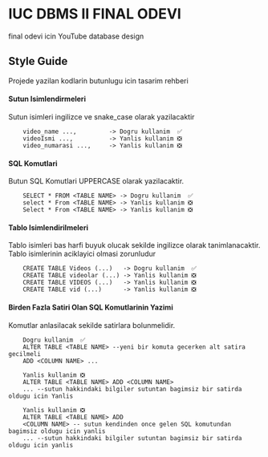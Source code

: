 # IUC DBMS II FINAL ODEVI

final odevi icin YouTube database design

## Style Guide

Projede yazilan kodlarin butunlugu icin tasarim rehberi

#### Sutun Isimlendirmeleri
Sutun isimleri ingilizce ve snake_case olarak yazilacaktir
```
    video_name ...,         -> Dogru kullanim  ✅
    videoIsmi ...,          -> Yanlis kullanim ❎
    video_numarasi ...,     -> Yanlis kullanim ❎
```
#### SQL Komutlari
Butun SQL Komutlari UPPERCASE olarak yazilacaktir.

```
    SELECT * FROM <TABLE NAME> -> Dogru kullanim  ✅
    select * From <TABLE NAME> -> Yanlis kullanim ❎
    Select * From <TABLE NAME> -> Yanlis kullanim ❎
```

#### Tablo Isimlendirilmeleri
Tablo isimleri bas harfi buyuk olucak sekilde ingilizce olarak tanimlanacaktir. Tablo isimlerinin aciklayici olmasi zorunludur

```
    CREATE TABLE Videos (...)   -> Dogru kullanim  ✅
    CREATE TABLE videolar (...) -> Yanlis kullanim ❎
    CREATE TABLE VIDEOS (...)   -> Yanlis kullanim ❎
    CREATE TABLE vid (...)      -> Yanlis kullanim ❎
```

#### Birden Fazla Satiri Olan SQL Komutlarinin Yazimi
Komutlar anlasilacak sekilde satirlara bolunmelidir.

```
    Dogru kullanim  ✅
    ALTER TABLE <TABLE NAME> --yeni bir komuta gecerken alt satira gecilmeli
    ADD <COLUMN NAME> ...   

    Yanlis kullanim ❎
    ALTER TABLE <TABLE NAME> ADD <COLUMN NAME> 
    ... --sutun hakkindaki bilgiler sutuntan bagimsiz bir satirda oldugu icin Yanlis
    
    Yanlis kullanim ❎
    ALTER TABLE <TABLE NAME> ADD 
    <COLUMN NAME> -- sutun kendinden once gelen SQL komutundan bagimsiz oldugu icin yanlis
    ... --sutun hakkindaki bilgiler sutuntan bagimsiz bir satirda oldugu icin yanlis
```


